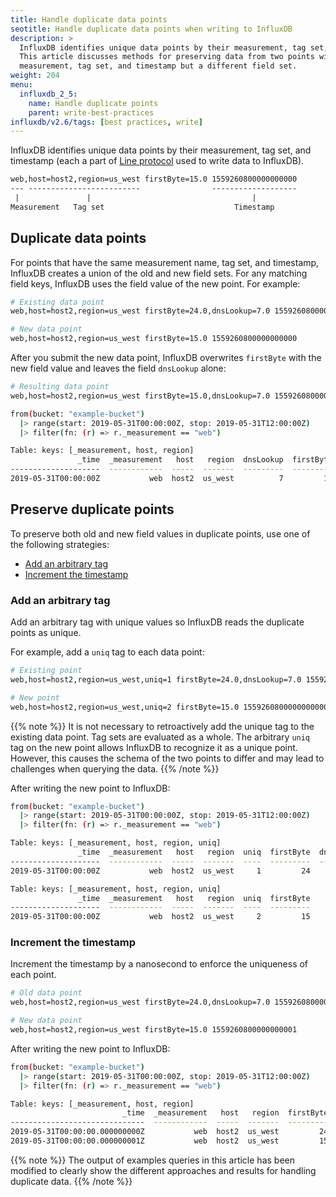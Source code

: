 ```yaml
---
title: Handle duplicate data points
seotitle: Handle duplicate data points when writing to InfluxDB
description: >
  InfluxDB identifies unique data points by their measurement, tag set, and timestamp.
  This article discusses methods for preserving data from two points with a common
  measurement, tag set, and timestamp but a different field set.
weight: 204
menu:
  influxdb_2_5:
    name: Handle duplicate points
    parent: write-best-practices
influxdb/v2.6/tags: [best practices, write]
---
```


InfluxDB identifies unique data points by their measurement, tag set, and timestamp
(each a part of [Line protocol](/influxdb/v2.6/reference/syntax/line-protocol) used to write data to InfluxDB).

```txt
web,host=host2,region=us_west firstByte=15.0 1559260800000000000
--- -------------------------                -------------------
 |               |                                    |
Measurement   Tag set                             Timestamp
```

## Duplicate data points
For points that have the same measurement name, tag set, and timestamp,
InfluxDB creates a union of the old and new field sets.
For any matching field keys, InfluxDB uses the field value of the new point.
For example:

```sh
# Existing data point
web,host=host2,region=us_west firstByte=24.0,dnsLookup=7.0 1559260800000000000

# New data point
web,host=host2,region=us_west firstByte=15.0 1559260800000000000
```

After you submit the new data point, InfluxDB overwrites `firstByte` with the new
field value and leaves the field `dnsLookup` alone:

```sh
# Resulting data point
web,host=host2,region=us_west firstByte=15.0,dnsLookup=7.0 1559260800000000000
```

```sh
from(bucket: "example-bucket")
  |> range(start: 2019-05-31T00:00:00Z, stop: 2019-05-31T12:00:00Z)
  |> filter(fn: (r) => r._measurement == "web")

Table: keys: [_measurement, host, region]
               _time  _measurement   host   region  dnsLookup  firstByte
--------------------  ------------  -----  -------  ---------  ---------
2019-05-31T00:00:00Z           web  host2  us_west          7         15
```

## Preserve duplicate points
To preserve both old and new field values in duplicate points, use one of the following strategies:

- [Add an arbitrary tag](#add-an-arbitrary-tag)
- [Increment the timestamp](#increment-the-timestamp)

### Add an arbitrary tag
Add an arbitrary tag with unique values so InfluxDB reads the duplicate points as unique.

For example, add a `uniq` tag to each data point:

```sh
# Existing point
web,host=host2,region=us_west,uniq=1 firstByte=24.0,dnsLookup=7.0 1559260800000000000

# New point
web,host=host2,region=us_west,uniq=2 firstByte=15.0 1559260800000000000
```

{{% note %}}
It is not necessary to retroactively add the unique tag to the existing data point.
Tag sets are evaluated as a whole.
The arbitrary `uniq` tag on the new point allows InfluxDB to recognize it as a unique point.
However, this causes the schema of the two points to differ and may lead to challenges when querying the data.
{{% /note %}}

After writing the new point to InfluxDB:

```sh
from(bucket: "example-bucket")
  |> range(start: 2019-05-31T00:00:00Z, stop: 2019-05-31T12:00:00Z)
  |> filter(fn: (r) => r._measurement == "web")

Table: keys: [_measurement, host, region, uniq]
               _time  _measurement   host   region  uniq  firstByte  dnsLookup
--------------------  ------------  -----  -------  ----  ---------  ---------
2019-05-31T00:00:00Z           web  host2  us_west     1         24          7

Table: keys: [_measurement, host, region, uniq]
               _time  _measurement   host   region  uniq  firstByte
--------------------  ------------  -----  -------  ----  ---------
2019-05-31T00:00:00Z           web  host2  us_west     2         15
```

### Increment the timestamp
Increment the timestamp by a nanosecond to enforce the uniqueness of each point.

```sh
# Old data point
web,host=host2,region=us_west firstByte=24.0,dnsLookup=7.0 1559260800000000000

# New data point
web,host=host2,region=us_west firstByte=15.0 1559260800000000001
```

After writing the new point to InfluxDB:

```sh
from(bucket: "example-bucket")
  |> range(start: 2019-05-31T00:00:00Z, stop: 2019-05-31T12:00:00Z)
  |> filter(fn: (r) => r._measurement == "web")

Table: keys: [_measurement, host, region]
                         _time  _measurement   host   region  firstByte  dnsLookup
------------------------------  ------------  -----  -------  ---------  ---------
2019-05-31T00:00:00.000000000Z           web  host2  us_west         24          7
2019-05-31T00:00:00.000000001Z           web  host2  us_west         15
```

{{% note %}}
The output of examples queries in this article has been modified to clearly show
the different approaches and results for handling duplicate data.
{{% /note %}}
